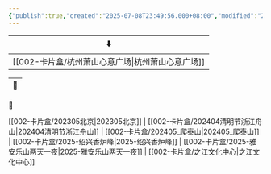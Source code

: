 ```yaml
---
{"publish":true,"created":"2025-07-08T23:49:56.000+08:00","modified":"2025-09-18T23:27:00.606+08:00","cssclasses":""}
---
```





| ⬇️                                |
| --------------------------------- |
| [[002-卡片盒/杭州萧山心意广场\|杭州萧山心意广场]] |


| 🔗 |
| -- |


🌴

[[002-卡片盒/202305北京\|202305北京]] | [[002-卡片盒/202404清明节浙江舟山\|202404清明节浙江舟山]] | [[002-卡片盒/202405_爬泰山\|202405_爬泰山]] | [[002-卡片盒/2025-绍兴香炉峰\|2025-绍兴香炉峰]] | [[002-卡片盒/2025-雅安乐山两天一夜\|2025-雅安乐山两天一夜]] | [[002-卡片盒/之江文化中心\|之江文化中心]]